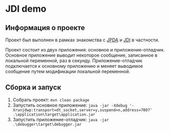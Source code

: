 # JDI demo

## Информация о проекте

Проект был выполнен в рамках знакомства с [JPDA](https://docs.oracle.com/javase/8/docs/technotes/guides/jpda/index.html)
и [JDI](https://docs.oracle.com/en/java/javase/11/docs/api/jdk.jdi/module-summary.html) в частности.

Проект состоит из двух приложения: основное и приложение-отладчик. Основное приложение выводит некоторое сообщение,
записанное в локальной переменной, раз в секунду. Приложение-отладчик подключается к основному приложению и меняет
выводимое сообщение путем модификации локальной переменной.  

## Сборка и запуск

1. Собрать проект: `mvn clean package`
1. Запустить основное приложение: `java -jar -Xdebug '-Xrunjdwp:transport=dt_socket,server=y,suspend=n,address=7007' .\application\target\application.jar`
1. Запустить приложение-отладчик: `java -jar .\debugger\target\debugger.jar`